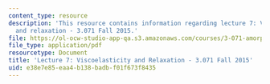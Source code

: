 ```yaml
---
content_type: resource
description: 'This resource contains information regarding lecture 7: Viscoelasticity
  and relaxation - 3.071 Fall 2015.'
file: https://ol-ocw-studio-app-qa.s3.amazonaws.com/courses/3-071-amorphous-materials-fall-2015/e38e7e85eaa4b138badbf01f673f8435_MIT3_071F15_Lecture7.pdf
file_type: application/pdf
resourcetype: Document
title: 'Lecture 7: Viscoelasticity and Relaxation - 3.071 Fall 2015'
uid: e38e7e85-eaa4-b138-badb-f01f673f8435
---
```

